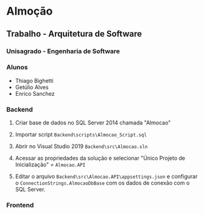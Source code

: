 # Almoção
## Trabalho - Arquitetura de Software
### Unisagrado - Engenharia de Software
### Alunos
- Thiago Bighetti
- Getúlio Alves
- Enrico Sanchez

### Backend

1. Criar base de dados no SQL Server 2014 chamada "Almocao"

2. Importar script `Backend\scripts\Almocao_Script.sql`

3. Abrir no Visual Studio 2019 `Backend\src\Almocao.sln`

4. Acessar as propriedades da solução e selecionar "Único Projeto de Inicialização" = `Almocao.API`

5. Editar o arquivo `Backend\src\Almocao.API\appsettings.json` e configurar o `ConnectionStrings.AlmocaoDbBase` com os dados de conexão com o SQL Server.

### Frontend
